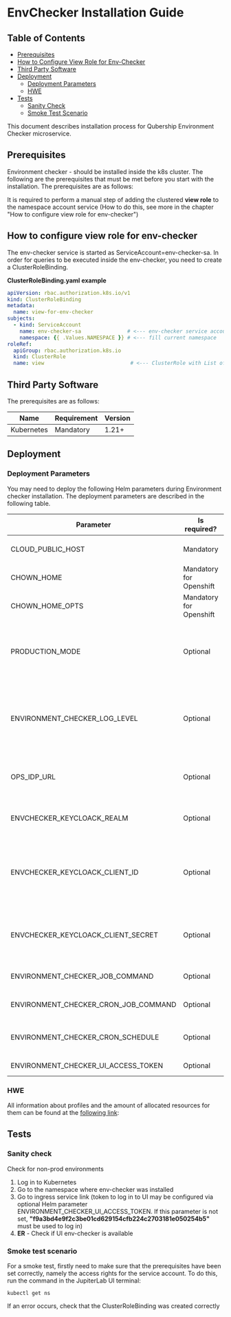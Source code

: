 # EnvChecker Installation Guide

## Table of Contents
- [Prerequisites](#prerequisites)
- [How to Configure View Role for Env-Checker](#how-to-configure-view-role-for-env-checker)
- [Third Party Software](#third-party-software)
- [Deployment](#deployment)
    - [Deployment Parameters](#deployment-parameters)
    - [HWE](#hwe)
- [Tests](#tests)
    - [Sanity Check](#sanity-check)
    - [Smoke Test Scenario](#smoke-test-scenario)

This document describes installation process for Qubership Environment Checker microservice.

## Prerequisites
Environment checker - should be installed inside the k8s cluster. The following are the prerequisites that must be met 
before you start with the installation.  The prerequisites are as follows:

It is required to perform a manual step of adding the clustered **view role** to the namespace account service (How to 
do this, see more in the chapter "How to configure view role for env-checker")

## How to configure view role for env-checker
The env-checker service is started as ServiceAccount=env-checker-sa. In order for queries to be executed inside the 
env-checker, you need to create a ClusterRoleBinding.

**ClusterRoleBinding.yaml example**
```yaml
apiVersion: rbac.authorization.k8s.io/v1
kind: ClusterRoleBinding
metadata:
  name: view-for-env-checker
subjects:
  - kind: ServiceAccount
    name: env-checker-sa               # <--- env-checker service account
    namespace: {{ .Values.NAMESPACE }} # <--- fill current namespace
roleRef:
  apiGroup: rbac.authorization.k8s.io
  kind: ClusterRole
  name: view                            # <--- ClusterRole with List of Rules for get\list\watch
```

## Third Party Software
The prerequisites are as follows:

| **Name**   | **Requirement** | **Version** |
|------------|-----------------|-------------|
| Kubernetes | Mandatory       | 1.21+       |

## Deployment

### Deployment Parameters
You may need to deploy the following Helm parameters during Environment checker installation. The deployment parameters 
are described in the following table.

| **Parameter**                            | **Is required?**        | **Default value**                                | **Value Example**                                                          | **Description**                                                                                                                                                                                                                          |
|------------------------------------------|-------------------------|--------------------------------------------------|----------------------------------------------------------------------------|------------------------------------------------------------------------------------------------------------------------------------------------------------------------------------------------------------------------------------------|
| CLOUD\_PUBLIC\_HOST                      | Mandatory               | -                                                | k8s-apps10.k8s.sdntest.qubership.org                                       | The public host is specified to create some Kuber elements, such as Ingress in env-checker.                                                                                                                                              |
| CHOWN_HOME                               | Mandatory for Openshift | -                                                | - / yes (for Openshift). possible values: 'yes' or 'no'                    | enables home directory ownership change during container deploy                                                                                                                                                                          | 
| CHOWN_HOME_OPTS                          | Mandatory for Openshift | -                                                | - / '-R' (for Openshift). possible values: - / '-R'                        | sets CHOWN_HOME mode to recursive                                                                                                                                                                                                        |  
| PRODUCTION\_MODE                         | Optional                | FALSE                                            | Possible values: TRUE or FALSE                                             | Flag indicating that the server is a production environment. env-checker will be launched in different modes (pod with Service/Ingres or no). How to change mode without reinstall check in guide: TBD                                   |
| ENVIRONMENT\_CHECKER\_LOG\_LEVEL         | Optional                | ERROR                                            | DEBUG                                                                      | Log level for all env-checker Notebooks. If the parameter was not specified explicitly then it will have the value = ERROR. The product uses only the ERROR logging level, but the parameter can be defined by any custom logging level. |
| OPS\_IDP\_URL                            | Optional                | -                                                | https://infra-keycloak-infra-keycloak.k8s-apps10.k8s.sdntest.qubership.org | URL to infra-keycloak. If IDP parameters are not defined then access to Env Checker is allowable via Jupiter default token **Required to IDP integration**                                                                               |
| ENVCHECKER\_KEYCLOACK\_REALM             | Optional                | -                                                | test-realm                                                                 | Name of IDP realm. User for Env-checker authentification have to belong to the realm **Required to IDP integration**                                                                                                                     |
| ENVCHECKER\_KEYCLOACK\_CLIENT\_ID        | Optional                | -                                                | test-env-checker                                                           | IDP Client ID. Client have to belong to the realm. Client parameter in IDP 'Valid Redirect URIs' have to contain URL to env-checker eg. https://env-checker-dev.k8s-apps10.k8s.sdntest.qubership.org **Required to IDP integration**     |
| ENVCHECKER\_KEYCLOACK\_CLIENT\_SECRET    | Optional                | -                                                | b4iwkh7nQBSxIgBEtlYSxUfNuoGZY19K                                           | IDP Client Secret. The value can be viewed in the Credentials tab on the idp client._If there is no Credentials tab. Set the Client authentication flag to ON_ **Required to IDP integration**                                           |
| ENVIRONMENT\_CHECKER\_JOB\_COMMAND       | Optional                | -                                                | ./run.sh notebooks/TestNotebook.ipynb                                      | Command to run env-checker shell in Job mode. **Required to create Kuber Job**                                                                                                                                                           |
| ENVIRONMENT\_CHECKER\_CRON\_JOB\_COMMAND | Optional                | -                                                | ./run.sh notebooks/TestNotebook.ipynb                                      | Command to run env-checker shell in CronJob mode. **Required to create Kuber CronJob**                                                                                                                                                   |
| ENVIRONMENT\_CHECKER\_CRON\_SCHEDULE     | Optional                | -                                                | 0 \*/1 \* \* \*                                                            | Schedule the release of CronJob in Cron format. Runs for non prod environments. **Required to create Kuber CronJob**                                                                                                                     |
| ENVIRONMENT_CHECKER_UI_ACCESS_TOKEN      | Optional                | f9a3bd4e9f2c3be01cd629154cfb224c2703181e050254b5 | token12345                                                                 | Token to log in to Env-Checker UI.                                                                                                                                                                                                       |

### HWE
All information about profiles and the amount of allocated resources for them can be found at the
[following link](HardwareEstimationAndSizing.md):

## Tests
### Sanity check
Check for non-prod environments

1) Log in to Kubernetes
2) Go to the namespace where env-checker was installed
3) Go to ingress service link (token to log in to UI may be configured via optional Helm parameter 
ENVIRONMENT_CHECKER_UI_ACCESS_TOKEN. If this parameter is not set, **"f9a3bd4e9f2c3be01cd629154cfb224c2703181e050254b5"** 
must be used to log in)
4) **ER** - Check if UI env-checker is available

### Smoke test scenario
For a smoke test, firstly need to make sure that the prerequisites have been set correctly, namely the access rights for the service account. To do this, run the command in the JupiterLab UI terminal:
```
kubectl get ns
```
If an error occurs, check that the ClusterRoleBinding was created correctly